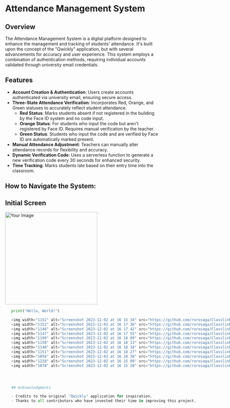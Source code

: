 # Attendance Management System

## Overview

The Attendance Management System is a digital platform designed to enhance the management and tracking of students' attendance. It's built upon the concept of the "Qwickly" application, but with several advancements for accuracy and user experience. This system employs a combination of authentication methods, requiring individual accounts validated through university email credentials.

## Features

- **Account Creation & Authentication**: Users create accounts authenticated via university email, ensuring secure access.
- **Three-State Attendance Verification**: Incorporates Red, Orange, and Green statuses to accurately reflect student attendance.
  - **Red Status**: Marks students absent if not registered in the building by the Face ID system and no code input.
  - **Orange Status**: For students who input the code but aren't registered by Face ID. Requires manual verification by the teacher.
  - **Green Status**: Students who input the code and are verified by Face ID are automatically marked present.
- **Manual Attendance Adjustment**: Teachers can manually alter attendance records for flexibility and accuracy.
- **Dynamic Verification Code**: Uses a serverless function to generate a new verification code every 30 seconds for enhanced security.
- **Time Tracking**: Marks students late based on their entry time into the classroom.


## How to Navigate the System:

## Initial Screen
<div>
  <img width="300" src="https://github.com/rorosaga/Classlink/assets/133862511/a27df24d-9a92-48e0-8741-83d14f4a9fbc" alt="Your Image">
  <div style="float: left; margin-left: 20px;">
  
  <!-- Your code goes here -->
  
  ```python
  print("Hello, World!")

<img width="1152" alt="Screenshot 2023-12-02 at 16 15 34" src="https://github.com/rorosaga/Classlink/assets/133862511/3bca3278-c29c-4db1-a6d7-6e28927dddf3">
<img width="1152" alt="Screenshot 2023-12-02 at 16 17 36" src="https://github.com/rorosaga/Classlink/assets/133862511/cf78ce40-ed1a-4428-a3db-22409f4a3a2d">
<img width="1146" alt="Screenshot 2023-12-02 at 16 17 42" src="https://github.com/rorosaga/Classlink/assets/133862511/17f73cb4-52ae-4657-8bc9-028114d9ad8f">
<img width="1147" alt="Screenshot 2023-12-02 at 16 17 55" src="https://github.com/rorosaga/Classlink/assets/133862511/81625926-6d20-4f01-b6b5-5c9f22052024">
<img width="1109" alt="Screenshot 2023-12-02 at 16 18 09" src="https://github.com/rorosaga/Classlink/assets/133862511/f6b55581-0c18-4140-b630-17b3f5f8a7c1">
<img width="1158" alt="Screenshot 2023-12-02 at 16 18 13" src="https://github.com/rorosaga/Classlink/assets/133862511/b561b5a2-fd3c-41ba-ba95-630514068223">
<img width="1140" alt="Screenshot 2023-12-02 at 16 18 18" src="https://github.com/rorosaga/Classlink/assets/133862511/64a67dd7-5d94-4cee-9a74-727e7de04a62">
<img width="1151" alt="Screenshot 2023-12-02 at 16 18 27" src="https://github.com/rorosaga/Classlink/assets/133862511/46e846a2-79aa-46fb-9ff7-bd29d5c74eea">
<img width="1056" alt="Screenshot 2023-12-02 at 16 18 38" src="https://github.com/rorosaga/Classlink/assets/133862511/41bda402-bfe7-4233-81e1-182b90f81aaf">
<img width="1228" alt="Screenshot 2023-12-02 at 16 15 09" src="https://github.com/rorosaga/Classlink/assets/133862511/95518a91-c386-4c65-b723-1a501f3dfacd">
<img width="1078" alt="Screenshot 2023-12-02 at 16 15 20" src="https://github.com/rorosaga/Classlink/assets/133862511/0c848caa-ba66-43f1-bda0-d7172cced1ac">




## Acknowledgments

- Credits to the original "Qwickly" application for inspiration.
- Thanks to all contributors who have invested their time in improving this project.
